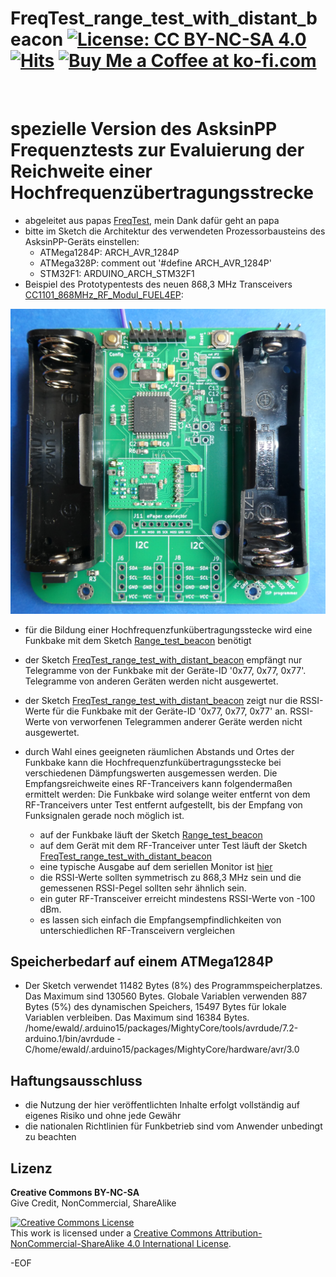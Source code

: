 # FreqTest_range_test_with_distant_beacon [![License: CC BY-NC-SA 4.0](https://img.shields.io/badge/License-CC%20BY--NC--SA%204.0-lightgrey.svg)](https://creativecommons.org/licenses/by-nc-sa/4.0/) [![Hits](https://hits.seeyoufarm.com/api/count/incr/badge.svg?url=https%3A%2F%2Fgithub.com%2FFUEL4EP%2FHomeAutomation%2FAsksinPP_developments%2Fsketches%2FFreqTest_range_test_with_distant_beacon&count_bg=%2379C83D&title_bg=%23555555&icon=&icon_color=%23E7E7E7&title=hits&edge_flat=false)](https://hits.seeyoufarm.com) <a href='https://ko-fi.com/FUEL4EP' target='_blank'><img height='20' style='border:0px;height:20px;' src='https://cdn.ko-fi.com/cdn/kofi1.png?v=2' border='0' alt='Buy Me a Coffee at ko-fi.com' /></a>
<br/>

# spezielle Version des AsksinPP Frequenztests zur Evaluierung der Reichweite einer Hochfrequenzübertragungsstrecke

- abgeleitet aus papas [FreqTest](https://github.com/pa-pa/AskSinPP/blob/master/examples/FreqTest/FreqTest.ino), mein Dank dafür geht an papa
-	bitte im Sketch die Architektur des verwendeten Prozessorbausteins des AsksinPP-Geräts einstellen:
	+	ATMega1284P: 	ARCH_AVR_1284P
	+	ATMega328P:		comment out '#define ARCH_AVR_1284P'
	+	STM32F1:			ARDUINO_ARCH_STM32F1
- Beispiel des Prototypentests des neuen 868,3 MHz Transceivers
 [CC1101_868MHz_RF_Modul_FUEL4EP](https://github.com/FUEL4EP/HomeAutomation/tree/master/AsksinPP_developments/PCBs/CC1101_868MHz_RF_Modul_FUEL4EP):

![pic](Images/prototype_1_on_HB-UNI-SEN-BATT_ATMega1284P_E07-868MS10_FUEL4EP.png)

- für die Bildung einer Hochfrequenzfunkübertragungsstecke wird eine Funkbake mit dem Sketch [Range_test_beacon](https://github.com/FUEL4EP/HomeAutomation/tree/master/AsksinPP_developments/sketches/Range_test_beacon) benötigt

- der Sketch [FreqTest_range_test_with_distant_beacon](https://github.com/FUEL4EP/HomeAutomation/tree/master/AsksinPP_developments/sketches/FreqTest_range_test_with_distant_beacon) empfängt nur Telegramme von der Funkbake mit der Geräte-ID '0x77, 0x77, 0x77'. Telegramme von anderen Geräten werden nicht ausgewertet.
- der Sketch [FreqTest_range_test_with_distant_beacon](https://github.com/FUEL4EP/HomeAutomation/tree/master/AsksinPP_developments/sketches/FreqTest_range_test_with_distant_beacon) zeigt nur die RSSI-Werte für die Funkbake mit der Geräte-ID '0x77, 0x77, 0x77' an. RSSI-Werte von verworfenen Telegrammen anderer Geräte werden nicht ausgewertet.
-	durch Wahl eines geeigneten räumlichen Abstands und Ortes der Funkbake kann die Hochfrequenzfunkübertragungsstecke bei verschiedenen Dämpfungswerten ausgemessen werden. Die Empfangsreichweite eines RF-Tranceivers kann folgendermaßen ermittelt werden: Die Funkbake wird solange weiter entfernt von dem RF-Tranceivers unter Test entfernt aufgestellt, bis der Empfang von Funksignalen gerade noch möglich ist. 
	-	auf der Funkbake läuft der Sketch [Range_test_beacon](https://github.com/FUEL4EP/HomeAutomation/tree/master/AsksinPP_developments/sketches/Range_test_beacon)
	-	auf dem Gerät mit dem RF-Tranceiver unter Test läuft der Sketch [FreqTest_range_test_with_distant_beacon](https://github.com/FUEL4EP/HomeAutomation/tree/master/AsksinPP_developments/sketches/FreqTest_range_test_with_distant_beacon)
	-	eine typische Ausgabe auf dem seriellen Monitor ist [hier](./Log_files_as_reference/serial_monitor.log)
	-	die RSSI-Werte sollten symmetrisch zu 868,3 MHz sein und die gemessenen RSSI-Pegel sollten sehr ähnlich sein.
	-	ein guter RF-Transceiver erreicht mindestens RSSI-Werte von -100 dBm.
	-	es lassen sich einfach die Empfangsempfindlichkeiten von unterschiedlichen RF-Transceivern vergleichen


## Speicherbedarf auf einem ATMega1284P 

- Der Sketch verwendet 11482 Bytes (8%) des Programmspeicherplatzes. Das Maximum sind 130560 Bytes.
Globale Variablen verwenden 887 Bytes (5%) des dynamischen Speichers, 15497 Bytes für lokale Variablen verbleiben. Das Maximum sind 16384 Bytes.
/home/ewald/.arduino15/packages/MightyCore/tools/avrdude/7.2-arduino.1/bin/avrdude -C/home/ewald/.arduino15/packages/MightyCore/hardware/avr/3.0


## Haftungsausschluss

- die Nutzung der hier veröffentlichten Inhalte erfolgt vollständig auf eigenes Risiko und ohne jede Gewähr
- die nationalen Richtlinien für Funkbetrieb sind vom Anwender unbedingt zu beachten

## Lizenz 

**Creative Commons BY-NC-SA**<br>
Give Credit, NonCommercial, ShareAlike

<a rel="license" href="http://creativecommons.org/licenses/by-nc-sa/4.0/"><img alt="Creative Commons License" style="border-width:0" src="https://i.creativecommons.org/l/by-nc-sa/4.0/88x31.png" /></a><br />This work is licensed under a <a rel="license" href="http://creativecommons.org/licenses/by-nc-sa/4.0/">Creative Commons Attribution-NonCommercial-ShareAlike 4.0 International License</a>.


-EOF

